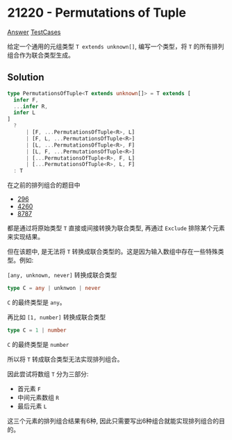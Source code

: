 # 21220 - Permutations of Tuple

[Answer](https://github.com/lybenson/ts-checker/blob/master/src/21220-medium-permutations-of-tuple/template.ts) [TestCases](https://github.com/lybenson/ts-checker/blob/master/src/21220-medium-permutations-of-tuple/test-cases.ts)

给定一个通用的元组类型 `T extends unknown[]`, 编写一个类型，将 `T` 的所有排列组合作为联合类型生成。

## Solution

```ts
type PermutationsOfTuple<T extends unknown[]> = T extends [
  infer F,
  ...infer R,
  infer L
]
  ?
      | [F, ...PermutationsOfTuple<R>, L]
      | [F, L, ...PermutationsOfTuple<R>]
      | [L, ...PermutationsOfTuple<R>, F]
      | [L, F, ...PermutationsOfTuple<R>]
      | [...PermutationsOfTuple<R>, F, L]
      | [...PermutationsOfTuple<R>, L, F]
  : T
```

在之前的排列组合的题目中

- [296](https://github.com/lybenson/ts-checker/tree/master/src/296-medium-permutation)
- [4260](https://github.com/lybenson/ts-checker/tree/master/src/4260-medium-nomiwase)
- [8787](https://github.com/lybenson/ts-checker/tree/master/src/8987-medium-subsequence)

都是通过将原始类型 `T` 直接或间接转换为联合类型, 再通过 `Exclude` 排除某个元素来实现结果。

但在该题中, 是无法将 `T` 转换成联合类型的。这是因为输入数组中存在一些特殊类型。例如:

`[any, unknown, never]` 转换成联合类型

```ts
type C = any | unknwon | never
```

`C` 的最终类型是 `any`。

再比如 `[1, number]` 转换成联合类型

```ts
type C = 1 | number
```

`C` 的最终类型是 `number`

所以将 `T` 转成联合类型无法实现排列组合。

因此尝试将数组 `T` 分为三部分:

- 首元素 `F`
- 中间元素数组 `R`
- 最后元素 `L`

这三个元素的排列组合结果有6种, 因此只需要写出6种组合就能实现排列组合的目的。
